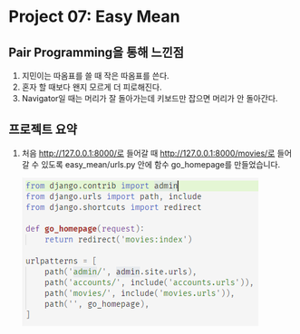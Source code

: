 # Project 07: Easy Mean

##	Pair Programming을 통해 느낀점

1. 지민이는 따옴표를 쓸 때 작은 따옴표를 쓴다.
2. 혼자 할 때보다 왠지 모르게 더 피로해진다.
3. Navigator일 때는 머리가 잘 돌아가는데 키보드만 잡으면 머리가 안 돌아간다.

## 프로젝트 요약

1. 처음 http://127.0.0.1:8000/로 들어갈 때 http://127.0.0.1:8000/movies/로 들어갈 수 있도록 easy_mean/urls.py 안에 함수 go_homepage를 만들었습니다.

   ![홈페이지](images/%ED%99%88%ED%8E%98%EC%9D%B4%EC%A7%80.PNG)

